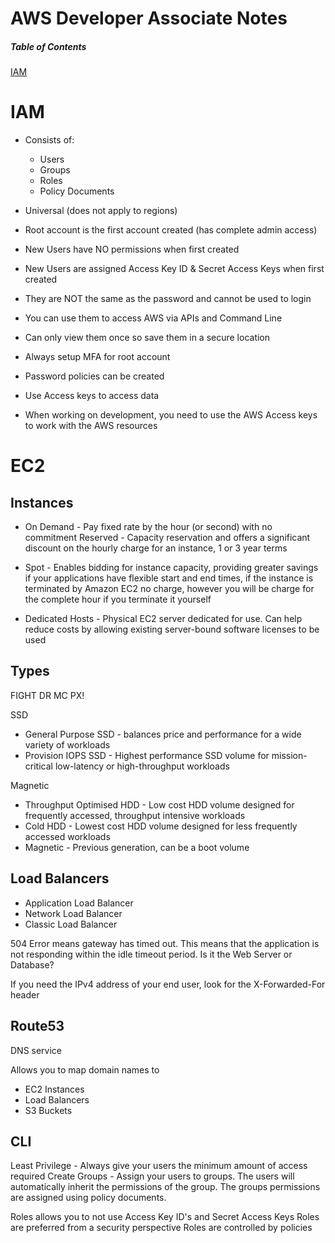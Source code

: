 # AWS Developer Associate Notes

##### Table of Contents  
[IAM](#IAM)

# <a name="IAM"/>IAM
- Consists of:
  - Users
  - Groups
  - Roles
  - Policy Documents

- Universal (does not apply to regions)
- Root account is the first account created (has complete admin access)
- New Users have NO permissions when first created
- New Users are assigned Access Key ID & Secret Access Keys when first created
- They are NOT the same as the password and cannot be used to login
- You can use them to access AWS via APIs and Command Line
- Can only view them once so save them in a secure location
- Always setup MFA for root account
- Password policies can be created
- Use Access keys to access data

- When working on development, you need to use the AWS Access keys to work with the AWS resources

# EC2
## Instances
- On Demand - Pay fixed rate by the hour (or second) with no commitment
Reserved - Capacity reservation and offers a significant discount on the hourly charge for an instance, 1 or 3 year terms

- Spot - Enables bidding for instance capacity, providing greater savings if your applications have flexible start and end times, if the instance is terminated by Amazon EC2 no charge, however you will be charge for the complete hour if you terminate it yourself

- Dedicated Hosts - Physical EC2 server dedicated for use. Can help reduce costs by allowing existing server-bound software licenses to be used

## Types
FIGHT DR MC PX!

SSD 
- General Purpose SSD - balances price and performance for a wide variety of workloads
- Provision IOPS SSD - Highest performance SSD volume for mission-critical low-latency or high-throughput workloads

Magnetic
- Throughput Optimised HDD - Low cost HDD volume designed for frequently accessed, throughput intensive workloads
- Cold HDD - Lowest cost HDD volume designed for less frequently accessed workloads
- Magnetic - Previous generation, can be a boot volume

## Load Balancers
- Application Load Balancer
- Network Load Balancer
- Classic Load Balancer

504 Error means gateway has timed out. This means that the application is not responding within the idle timeout period. Is it the Web Server or Database?

If you need the IPv4 address of your end user, look for the X-Forwarded-For header

## Route53
DNS service

Allows you to map domain names to
- EC2 Instances
- Load Balancers
- S3 Buckets

## CLI
Least Privilege - Always give your users the minimum amount of access required
Create Groups - Assign your users to groups. The users will automatically inherit the permissions of the group. The groups permissions are assigned using policy documents.

Roles allows you to not use Access Key ID's and Secret Access Keys
Roles are preferred from a security perspective
Roles are controlled by policies

